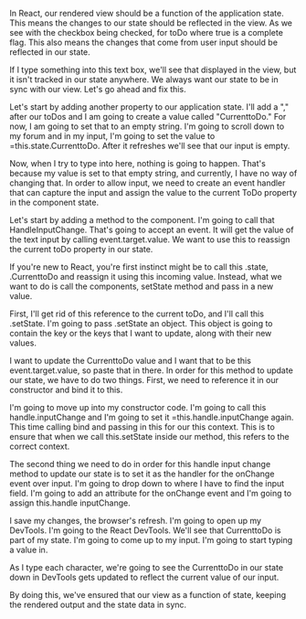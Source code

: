 In React, our rendered view should be a function of the application state. This means the changes to our state should be reflected in the view. As we see with the checkbox being checked, for toDo where true is a complete flag. This also means the changes that come from user input should be reflected in our state.

If I type something into this text box, we'll see that displayed in the view, but it isn't tracked in our state anywhere. We always want our state to be in sync with our view. Let's go ahead and fix this.

Let's start by adding another property to our application state. I'll add a "," after our toDos and I am going to create a value called "CurrenttoDo." For now, I am going to set that to an empty string. I'm going to scroll down to my forum and in my input, I'm going to set the value to =this.state.CurrenttoDo. After it refreshes we'll see that our input is empty.

Now, when I try to type into here, nothing is going to happen. That's because my value is set to that empty string, and currently, I have no way of changing that. In order to allow input, we need to create an event handler that can capture the input and assign the value to the current ToDo property in the component state.

Let's start by adding a method to the component. I'm going to call that HandleInputChange. That's going to accept an event. It will get the value of the text input by calling event.target.value. We want to use this to reassign the current toDo property in our state.

If you're new to React, you're first instinct might be to call this .state, .CurrenttoDo and reassign it using this incoming value. Instead, what we want to do is call the components, setState method and pass in a new value.

First, I'll get rid of this reference to the current toDo, and I'll call this .setState. I'm going to pass .setState an object. This object is going to contain the key or the keys that I want to update, along with their new values.

I want to update the CurrenttoDo value and I want that to be this event.target.value, so paste that in there. In order for this method to update our state, we have to do two things. First, we need to reference it in our constructor and bind it to this.

I'm going to move up into my constructor code. I'm going to call this handle.inputChange and I'm going to set it =this.handle.inputChange again. This time calling bind and passing in this for our this context. This is to ensure that when we call this.setState inside our method, this refers to the correct context.

The second thing we need to do in order for this handle input change method to update our state is to set it as the handler for the onChange event over input. I'm going to drop down to where I have to find the input field. I'm going to add an attribute for the onChange event and I'm going to assign this.handle inputChange.

I save my changes, the browser's refresh. I'm going to open up my DevTools. I'm going to the React DevTools. We'll see that CurrenttoDo is part of my state. I'm going to come up to my input. I'm going to start typing a value in.

As I type each character, we're going to see the CurrenttoDo in our state down in DevTools gets updated to reflect the current value of our input.

By doing this, we've ensured that our view as a function of state, keeping the rendered output and the state data in sync.